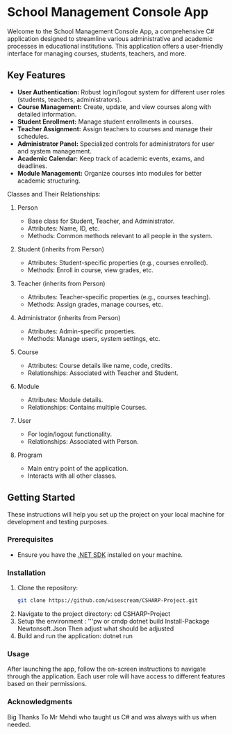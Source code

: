 # School Management Console App

Welcome to the School Management Console App, a comprehensive C# application designed to streamline various administrative and academic processes in educational institutions. This application offers a user-friendly interface for managing courses, students, teachers, and more.

## Key Features

- **User Authentication:** Robust login/logout system for different user roles (students, teachers, administrators).
- **Course Management:** Create, update, and view courses along with detailed information.
- **Student Enrollment:** Manage student enrollments in courses.
- **Teacher Assignment:** Assign teachers to courses and manage their schedules.
- **Administrator Panel:** Specialized controls for administrators for user and system management.
- **Academic Calendar:** Keep track of academic events, exams, and deadlines.
- **Module Management:** Organize courses into modules for better academic structuring.

Classes and Their Relationships:

1. Person
   - Base class for Student, Teacher, and Administrator.
   - Attributes: Name, ID, etc.
   - Methods: Common methods relevant to all people in the system.

2. Student (inherits from Person)
   - Attributes: Student-specific properties (e.g., courses enrolled).
   - Methods: Enroll in course, view grades, etc.

3. Teacher (inherits from Person)
   - Attributes: Teacher-specific properties (e.g., courses teaching).
   - Methods: Assign grades, manage courses, etc.

4. Administrator (inherits from Person)
   - Attributes: Admin-specific properties.
   - Methods: Manage users, system settings, etc.

5. Course
   - Attributes: Course details like name, code, credits.
   - Relationships: Associated with Teacher and Student.

6. Module
   - Attributes: Module details.
   - Relationships: Contains multiple Courses.

7. User
   - For login/logout functionality.
   - Relationships: Associated with Person.

8. Program
   - Main entry point of the application.
   - Interacts with all other classes.

## Getting Started

These instructions will help you set up the project on your local machine for development and testing purposes.

### Prerequisites

- Ensure you have the [.NET SDK](https://dotnet.microsoft.com/download) installed on your machine.

### Installation

1. Clone the repository:
   ```bash
   git clone https://github.com/wisescream/CSHARP-Project.git
2. Navigate to the project directory:
cd CSHARP-Project
3. Setup the environment :
   '''pw or cmdp
   dotnet build
   Install-Package Newtonsoft.Json
   Then adjust what should be adjusted
5. Build and run the application:
dotnet run
### Usage
After launching the app, follow the on-screen instructions to navigate through the application. Each user role will have access to different features based on their permissions.
### Acknowledgments
Big Thanks To Mr Mehdi who taught us C# and was always with us when needed.
